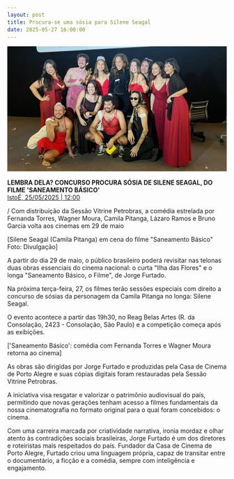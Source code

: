 ```yaml
---
layout: post
title: Procura-se uma sósia para Silene Seagal
date: 2025-05-27 16:00:00
---
```

![](/uploads/sosias-silene.jpg)

**LEMBRA DELA? CONCURSO PROCURA SÓSIA DE SILENE SEAGAL, DO FILME 'SANEAMENTO BÁSICO'**\
[IstoÉ, 25/05/2025 | 12:00](https://istoe.com.br/lembra-dela-concurso-procura-sosia-de-silene-seagal-do-filme-saneamento-basico)

[](https://istoe.com.br/lembra-dela-concurso-procura-sosia-de-silene-seagal-do-filme-saneamento-basico)

/ Com distribuição da Sessão Vitrine Petrobras, a comédia estrelada por Fernanda Torres, Wagner Moura, Camila Pitanga, Lázaro Ramos e Bruno Garcia volta aos cinemas em 29 de maio

\[Silene Seagal (Camila Pitanga) em cena do filme "Saneamento Básico" Foto: Divulgação]

A partir do dia 29 de maio, o público brasileiro poderá revisitar nas telonas duas obras essenciais do cinema nacional: o curta "Ilha das Flores" e o longa "Saneamento Básico, o Filme", de Jorge Furtado.

Na próxima terça-feira, 27, os filmes terão sessões especiais com direito a concurso de sósias da personagem da Camila Pitanga no longa: Silene Seagal.

O evento acontece a partir das 19h30, no Reag Belas Artes (R. da Consolação, 2423 - Consolação, São Paulo) e a competição começa após as exibições.

\['Saneamento Básico': comédia com Fernanda Torres e Wagner Moura retorna ao cinema]

As obras são dirigidas por Jorge Furtado e produzidas pela Casa de Cinema de Porto Alegre e suas cópias digitais foram restauradas pela Sessão Vitrine Petrobras.

A iniciativa visa resgatar e valorizar o patrimônio audiovisual do país, permitindo que novas gerações tenham acesso a filmes fundamentais da nossa cinematografia no formato original para o qual foram concebidos: o cinema.

Com uma carreira marcada por criatividade narrativa, ironia mordaz e olhar atento às contradições sociais brasileiras, Jorge Furtado é um dos diretores e roteiristas mais respeitados do país. Fundador da Casa de Cinema de Porto Alegre, Furtado criou uma linguagem própria, capaz de transitar entre o documentário, a ficção e a comédia, sempre com inteligência e engajamento.
